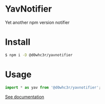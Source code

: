# YavNotifier
Yet another npm version notifier

# Install

```bash
$ npm i -D @d0whc3r/yavnotifier
```

# Usage

```js
import * as yav from '@d0whc3r/yavnotifier';
```

[See documentation](./docs)
